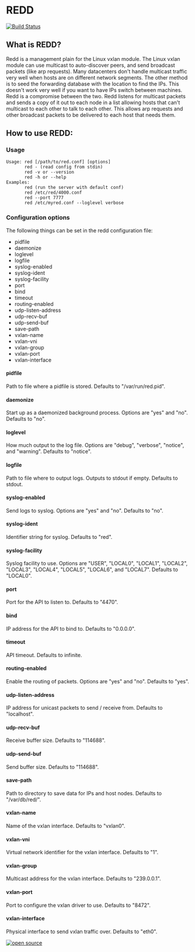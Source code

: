 # REDD
[![Build Status](https://travis-ci.org/nanopack/redd.svg)](https://travis-ci.org/nanopack/redd)

## What is REDD?
Redd is a management plain for the Linux vxlan module. The Linux vxlan module can use multicast to auto-discover peers, and send broadcast packets (like arp requests). Many datacenters don't handle multicast traffic very well when hosts are on different network segments. The other method is to seed the forwarding database with the location to find the IPs. This doesn't work very well if you want to have IPs switch between machines. Redd is a compromise between the two. Redd listens for multicast packets and sends a copy of it out to each node in a list allowing hosts that can't multicast to each other to talk to each other. This allows arp requests and other broadcast packets to be delivered to each host that needs them.

## How to use REDD:

### Usage
    Usage: red [/path/to/red.conf] [options]
           red - (read config from stdin)
           red -v or --version
           red -h or --help
    Examples:
           red (run the server with default conf)
           red /etc/red/4000.conf
           red --port 7777
           red /etc/myred.conf --loglevel verbose
    
### Configuration options

The following things can be set in the redd configuration file:

- pidfile
- daemonize
- loglevel
- logfile
- syslog-enabled
- syslog-ident
- syslog-facility
- port
- bind
- timeout
- routing-enabled
- udp-listen-address
- udp-recv-buf
- udp-send-buf
- save-path
- vxlan-name
- vxlan-vni
- vxlan-group
- vxlan-port
- vxlan-interface

#### pidfile
Path to file where a pidfile is stored. Defaults to "/var/run/red.pid".
#### daemonize
Start up as a daemonized background process. Options are "yes" and "no". Defaults to "no".
#### loglevel
How much output to the log file. Options are "debug", "verbose", "notice", and "warning". Defaults to "notice".
#### logfile
Path to file where to output logs. Outputs to stdout if empty. Defaults to stdout.
#### syslog-enabled
Send logs to syslog. Options are "yes" and "no". Defaults to "no".
#### syslog-ident
Identifier string for syslog. Defaults to "red".
#### syslog-facility
Syslog facility to use. Options are "USER", "LOCAL0", "LOCAL1", "LOCAL2", "LOCAL3", "LOCAL4", "LOCAL5", "LOCAL6", and "LOCAL7". Defaults to "LOCAL0".
#### port
Port for the API to listen to. Defaults to "4470".
#### bind
IP address for the API to bind to. Defaults to "0.0.0.0".
#### timeout
API timeout. Defaults to infinite.
#### routing-enabled
Enable the routing of packets. Options are "yes" and "no". Defaults to "yes".
#### udp-listen-address
IP address for unicast packets to send / receive from. Defaults to "localhost".
#### udp-recv-buf
Receive buffer size. Defaults to "114688".
#### udp-send-buf
Send buffer size. Defaults to "114688".
#### save-path
Path to directory to save data for IPs and host nodes. Defaults to "/var/db/red/".
#### vxlan-name
Name of the vxlan interface. Defaults to "vxlan0".
#### vxlan-vni
Virtual network identifier for the vxlan interface. Defaults to "1".
#### vxlan-group
Multicast address for the vxlan interface. Defaults to "239.0.0.1".
#### vxlan-port
Port to configure the vxlan driver to use. Defaults to "8472".
#### vxlan-interface
Physical interface to send vxlan traffic over. Defaults to "eth0".

[![open source](http://nano-assets.gopagoda.io/open-src/nanobox-open-src.png)](http://nanobox.io/open-source)
